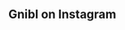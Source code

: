 <section id="instagram" class="offwhite-bg" style="z-index: 0"> <!--INSTAGRAM FEED-->
  <div class="container">
    <h2 class="alt-header">Gnibl on Instagram</h2>
    <div id="instafeed" style="width: 100%; overflow: auto"></div>
  </div>
